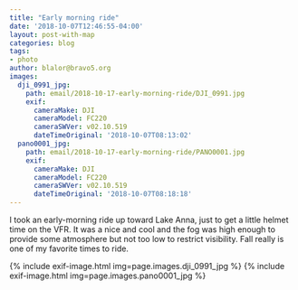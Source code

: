 ```yaml
---
title: "Early morning ride"
date: '2018-10-07T12:46:55-04:00'
layout: post-with-map
categories: blog
tags:
- photo
author: blalor@bravo5.org
images:
  dji_0991_jpg:
    path: email/2018-10-17-early-morning-ride/DJI_0991.jpg
    exif:
      cameraMake: DJI
      cameraModel: FC220
      cameraSWVer: v02.10.519
      dateTimeOriginal: '2018-10-07T08:13:02'
  pano0001_jpg:
    path: email/2018-10-17-early-morning-ride/PANO0001.jpg
    exif:
      cameraMake: DJI
      cameraModel: FC220
      cameraSWVer: v02.10.519
      dateTimeOriginal: '2018-10-07T08:18:18'
---
```


I took an early-morning ride up toward Lake Anna, just to get a little helmet time on the VFR.  It was a nice and cool and the fog was high enough to provide some atmosphere but not too low to restrict visibility.  Fall really is one of my favorite times to ride.

{% include exif-image.html img=page.images.dji_0991_jpg %}
{% include exif-image.html img=page.images.pano0001_jpg %}
